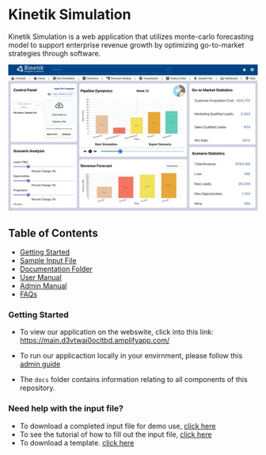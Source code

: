 # Kinetik Simulation

Kinetik Simulation is a web application that utilizes monte-carlo forecasting model to support enterprise revenue growth by optimizing go-to-market strategies through software.

![Kinetik Simulation Application View](./src/Images/KinetikSImulationView.JPG)

## Table of Contents

- [Getting Started](#getting_started)
- [Sample Input File](#need-help-with-the-input-file)
- [Documentation Folder](https://github.com/TaoHuang0/Kinetik/tree/main/docs)
- [User Manual](https://github.com/TaoHuang0/Kinetik/blob/main/docs/UserManual.md)
- [Admin Manual](https://github.com/TaoHuang0/Kinetik/blob/main/docs/AdminManual.md)
- [FAQs](https://github.com/TaoHuang0/Kinetik/blob/main/docs/FAQ.md)

### Getting Started

- To view our application on the webswite, click into this link:
  https://main.d3vtwai0ocltbd.amplifyapp.com/

- To run our applicaction locally in your envirnment, please follow this [admin guide](https://github.com/TaoHuang0/Kinetik/blob/main/docs/AdminManual.md)

- The `docs` folder contains information relating to all components of this repository.

### Need help with the input file?

- To download a completed input file for demo use, [click here](https://github.com/TaoHuang0/Kinetik/blob/main/src/InputTemplate/Sample_kinetik_template.csv)
- To see the tutorial of how to fill out the input file, [click here](https://tarheels.live/comp523s23teaml/input-file-tutorial1/)
- To download a template. [click here](https://github.com/TaoHuang0/Kinetik/blob/main/src/InputTemplate/kinetik_template_file.xlsx)
